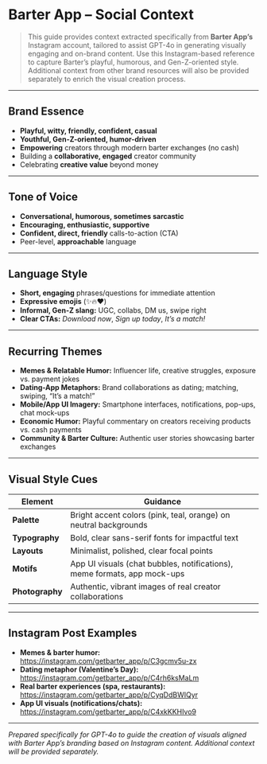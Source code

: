 # Barter App – Social Context

> This guide provides context extracted specifically from **Barter App’s** Instagram account, tailored to assist GPT-4o in generating visually engaging and on-brand content. Use this Instagram-based reference to capture Barter’s playful, humorous, and Gen-Z-oriented style. Additional context from other brand resources will also be provided separately to enrich the visual creation process.

---

## Brand Essence

- **Playful, witty, friendly, confident, casual**
- **Youthful, Gen-Z-oriented, humor-driven**
- **Empowering** creators through modern barter exchanges (no cash)
- Building a **collaborative, engaged** creator community
- Celebrating **creative value** beyond money

---

## Tone of Voice

- **Conversational, humorous, sometimes sarcastic**
- **Encouraging, enthusiastic, supportive**
- **Confident, direct, friendly** calls-to-action (CTA)
- Peer-level, **approachable** language

---

## Language Style

- **Short, engaging** phrases/questions for immediate attention
- **Expressive emojis** (✨🔥❤️)
- **Informal, Gen-Z slang:** UGC, collabs, DM us, swipe right
- **Clear CTAs:** *Download now*, *Sign up today*, *It’s a match!*

---

## Recurring Themes

- **Memes & Relatable Humor:** Influencer life, creative struggles, exposure vs. payment jokes
- **Dating-App Metaphors:** Brand collaborations as dating; matching, swiping, “It’s a match!”
- **Mobile/App UI Imagery:** Smartphone interfaces, notifications, pop-ups, chat mock-ups
- **Economic Humor:** Playful commentary on creators receiving products vs. cash payments
- **Community & Barter Culture:** Authentic user stories showcasing barter exchanges

---

## Visual Style Cues

| Element        | Guidance                                                                                          |
| -------------- | -------------------------------------------------------------------------------------------------- |
| **Palette**    | Bright accent colors (pink, teal, orange) on neutral backgrounds                                   |
| **Typography** | Bold, clear sans-serif fonts for impactful text                                                    |
| **Layouts**    | Minimalist, polished, clear focal points                                                           |
| **Motifs**     | App UI visuals (chat bubbles, notifications), meme formats, app mock-ups                           |
| **Photography**| Authentic, vibrant images of real creator collaborations                                           |

---

## Instagram Post Examples

- **Memes & barter humor:** <https://instagram.com/getbarter_app/p/C3gcmv5u-zx>
- **Dating metaphor (Valentine’s Day):** <https://instagram.com/getbarter_app/p/C4rh6ksMaLm>
- **Real barter experiences (spa, restaurants):** <https://instagram.com/getbarter_app/p/CyqDdBWIQyr>
- **App UI visuals (notifications/chats):** <https://instagram.com/getbarter_app/p/C4xkKKHIvo9>

---

*Prepared specifically for GPT-4o to guide the creation of visuals aligned with Barter App’s branding based on Instagram content. Additional context will be provided separately.*
